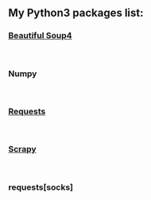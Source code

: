 ## My Python3 packages list:


### [Beautiful Soup4](https://www.crummy.com/software/BeautifulSoup/bs4/doc.zh/)

<br>


### Numpy

<br>


### [Requests](http://cn.python-requests.org/zh_CN/latest/)

<br>


### [Scrapy](http://scrapy-chs.readthedocs.io/zh_CN/latest/)

<br>

### requests[socks]